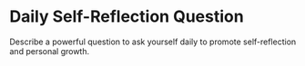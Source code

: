 # Daily Self-Reflection Question

Describe a powerful question to ask yourself daily to promote self-reflection and personal growth.